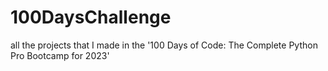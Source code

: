 # 100DaysChallenge
all the projects that I made in the '100 Days of Code: The Complete Python Pro Bootcamp for 2023'
